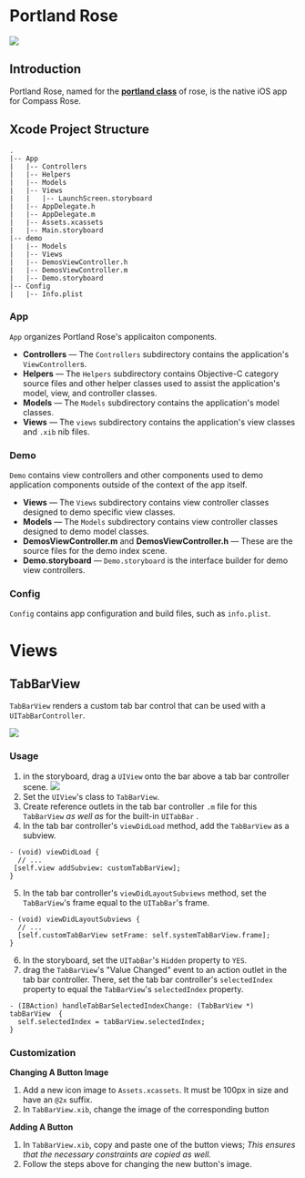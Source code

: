 # Portland Rose

![](https://img.shields.io/badge/version-1.0.0-red.svg)

## Introduction

Portland Rose, named for the **[portland class](https://en.wikipedia.org/wiki/Garden_roses#Portland)** of rose, is the native iOS app for Compass Rose.

## Xcode Project Structure

```
.
|-- App
|   |-- Controllers
|   |-- Helpers
|   |-- Models
|   |-- Views
|   |   |-- LaunchScreen.storyboard
|   |-- AppDelegate.h
|   |-- AppDelegate.m
|   |-- Assets.xcassets
|   |-- Main.storyboard
|-- demo
|   |-- Models
|   |-- Views
|   |-- DemosViewController.h
|   |-- DemosViewController.m
|   |-- Demo.storyboard
|-- Config
|   |-- Info.plist
```

### App

`App` organizes Portland Rose's applicaiton components. 

* **Controllers** — The `Controllers` subdirectory contains the application's `ViewController`s.
* **Helpers** — The `Helpers` subdirectory contains Objective-C category source files and other helper classes used to assist the application's model, view, and controller classes.
* **Models** — The `Models` subdirectory contains the application's model classes.
* **Views** — The `views` subdirectory contains the application's view classes and `.xib` nib files.

### Demo

`Demo` contains view controllers and other components used to demo application components outside of the context of the app itself.

* **Views** — The `Views` subdirectory contains view controller classes designed to demo specific view classes.
* **Models** — The `Models` subdirectory contains view controller classes designed to demo model classes.
* **DemosViewController.m** and **DemosViewController.h** — These are the source files for the demo index scene.
* **Demo.storyboard** — `Demo.storyboard` is the interface builder for demo view controllers.

### Config

`Config` contains app configuration and build files, such as `info.plist`.

# Views

## TabBarView

`TabBarView` renders a custom tab bar control that can be used with a `UITabBarController`. 

![](docs/figs/1804051558)

### Usage

1. in the storyboard, drag a `UIView` onto the bar above a tab bar controller scene.
  ![](docs/figs/1804051533.jpg)
2. Set the `UIView`'s class to `TabBarView`.
3. Create reference outlets in the tab bar controller `.m` file for this `TabBarView` *as well as* for the built-in `UITabBar` .
4. In the tab bar controller's `viewDidLoad` method, add the `TabBarView` as a subview.
  ```
  - (void) viewDidLoad {
    // ...
   [self.view addSubview: customTabBarView];
  }
  ```
5. In the tab bar controller's `viewDidLayoutSubviews` method, set the `TabBarView`'s frame equal to the `UITabBar`'s frame.
  ```
  - (void) viewDidLayoutSubviews { 
    // ...
    [self.customTabBarView setFrame: self.systemTabBarView.frame];
  } 
  ``` 
6. In the storyboard, set the `UITabBar`'s `Hidden` property to `YES`.
7. drag the `TabBarView`'s "Value Changed" event to an action outlet in the tab bar controller. There, set the tab bar controller's `selectedIndex` property to equal the `TabBarView`'s `selectedIndex` property. 
  ```
  - (IBAction) handleTabBarSelectedIndexChange: (TabBarView *) tabBarView  {
    self.selectedIndex = tabBarView.selectedIndex;
  }
  ```
 
### Customization

**Changing A Button Image**

1. Add a new icon image to `Assets.xcassets`. It must be 100px in size and have an `@2x` suffix.
2. In `TabBarView.xib`, change the image of the corresponding button

**Adding A Button**

1. In `TabBarView.xib`, copy and paste one of the button views; *This ensures that the necessary constraints are copied as well.* 
2. Follow the steps above for changing the new button's image.
